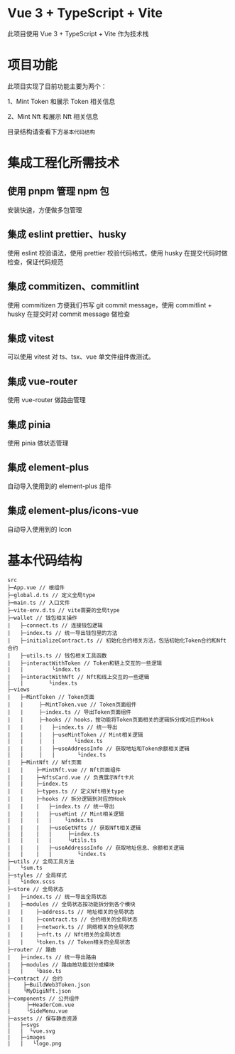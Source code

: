 # Vue 3 + TypeScript + Vite

此项目使用 Vue 3 + TypeScript + Vite 作为技术栈

# 项目功能

此项目实现了目前功能主要为两个：

1、Mint Token 和展示 Token 相关信息

2、Mint Nft 和展示 Nft 相关信息

目录结构请查看下方`基本代码结构`

# 集成工程化所需技术

## 使用 pnpm 管理 npm 包

安装快速，方便做多包管理

## 集成 eslint prettier、husky

使用 eslint 校验语法，使用 prettier 校验代码格式，使用 husky 在提交代码时做检查，保证代码规范

## 集成 commitizen、commitlint

使用 commitizen 方便我们书写 git commit message，使用 commitlint + husky 在提交时对 commit message 做检查

## 集成 vitest

可以使用 vitest 对 ts、tsx、vue 单文件组件做测试。

## 集成 vue-router

使用 vue-router 做路由管理

## 集成 pinia

使用 pinia 做状态管理

## 集成 element-plus

自动导入使用到的 element-plus 组件

## 集成 element-plus/icons-vue

自动导入使用到的 Icon

# 基本代码结构

```
src
├─App.vue // 根组件
├─global.d.ts // 定义全局type
├─main.ts // 入口文件
├─vite-env.d.ts // vite需要的全局type
├─wallet // 钱包相关操作
|   ├─connect.ts // 连接钱包逻辑
|   ├─index.ts // 统一导出钱包里的方法
|   ├─initializeContract.ts // 初始化合约相关方法，包括初始化Token合约和Nft合约
|   ├─utils.ts // 钱包相关工具函数
|   ├─interactWithToken // Token和链上交互的一些逻辑
|   |         └index.ts
|   ├─interactWithNft // Nft和线上交互的一些逻辑
|   |        └index.ts
├─views
|   ├─MintToken // Token页面
|   |     ├─MintToken.vue // Token页面组件
|   |     ├─index.ts // 导出Token页面组件
|   |     ├─hooks // hooks，按功能将Token页面相关的逻辑拆分成对应的Hook
|   |     |   ├─index.ts // 统一导出
|   |     |   ├─useMintToken // Mint相关逻辑
|   |     |   |      └index.ts
|   |     |   ├─useAddressInfo // 获取地址和Token余额相关逻辑
|   |     |   |       └index.ts
|   ├─MintNft // Nft页面
|   |    ├─MintNft.vue // Nft页面组件
|   |    ├─NftsCard.vue // 负责展示Nft卡片
|   |    ├─index.ts
|   |    ├─types.ts // 定义Nft相关type
|   |    ├─hooks // 拆分逻辑到对应的Hook
|   |    |   ├─index.ts // 统一导出
|   |    |   ├─useMint // Mint相关逻辑
|   |    |   |    └index.ts
|   |    |   ├─useGetNfts // 获取Nft相关逻辑
|   |    |   |     ├─index.ts
|   |    |   |     └utils.ts
|   |    |   ├─useAddresssInfo // 获取地址信息、余额相关逻辑
|   |    |   |        └index.ts
├─utils // 全局工具方法
|   └sum.ts
├─styles // 全局样式
|   └index.scss
├─store // 全局状态
|   ├─index.ts // 统一导出全局状态
|   ├─modules // 全局状态按功能拆分到各个模块
|   |    ├─address.ts // 地址相关的全局状态
|   |    ├─contract.ts // 合约相关的全局状态
|   |    ├─network.ts // 网络相关的全局状态
|   |    ├─nft.ts // Nft相关的全局状态
|   |    └token.ts // Token相关的全局状态
├─router // 路由
|   ├─index.ts // 统一导出路由
|   ├─modules // 路由按功能划分成模块
|   |    └base.ts
├─contract // 合约
|    ├─BuildWeb3Token.json
|    └MyDigiNft.json
├─components // 公共组件
|     ├─HeaderCom.vue
|     └SideMenu.vue
├─assets // 保存静态资源
|   ├─svgs
|   |  └vue.svg
|   ├─images
|   |   └logo.png
```
